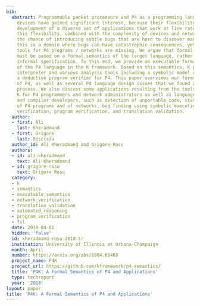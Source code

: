 ```yaml
---
bib:
  abstract: Programmable packet processors and P4 as a programming language for such
    devices have gained significant interest, because their flexibility enables rapid
    development of a diverse set of applications that work at line rate. However,
    this flexibility, combined with the complexity of devices and networks, increases
    the chance of introducing subtle bugs that are hard to discover manually. Worse,
    this is a domain where bugs can have catastrophic consequences, yet formal analysis
    tools for P4 programs / networks are missing. We argue that formal analysis tools
    must be based on a formal semantics of the target language, rather than on its
    informal specification. To this end, we provide an executable formal semantics
    of the P4 language in the K framework. Based on this semantics, K provides an
    interpreter and various analysis tools including a symbolic model checker and
    a deductive program verifier for P4. This paper overviews our formal K semantics
    of P4, as well as several P4 language design issues that we found during our formalization
    process. We also discuss some applications resulting from the tools provided by
    K for P4 programmers and network administrators as well as language designers
    and compiler developers, such as detection of unportable code, state space exploration
    of P4 programs and of networks, bug finding using symbolic execution, data plane
    verification, program verification, and translation validation.
  author:
  - first: Ali
    last: Kheradmand
  - first: Grigore
    last: Ro\c{s}u
  author_id: Ali Kheradmand and Grigore Rosu
  authors:
  - id: ali-kheradmand
    text: Ali Kheradmand
  - id: grigore-rosu
    text: Grigore Rosu
  category:
  - k
  - semantics
  - executable_semantics
  - network_verification
  - translation_validation
  - automated_reasoning
  - program_verification
  - fsl
  date: 2018-04-01
  hidden: 'false'
  id: kheradmand-rosu-2018-tr
  institution: University of Illinois at Urbana-Champaign
  month: April
  number: https://arxiv.org/abs/1804.01468
  project_name: P4K
  project_url: https://github.com/kframework/p4-semantics/
  title: 'P4K: A Formal Semantics of P4 and Applications'
  type: techreport
  year: '2018'
layout: paper
title: 'P4K: A Formal Semantics of P4 and Applications'
---
```

